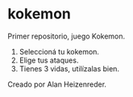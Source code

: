 # kokemon
Primer repositorio, juego Kokemon.

1. Seleccioná tu kokemon.
2. Elige tus ataques.
3. Tienes 3 vidas, utilízalas bien.

Creado por Alan Heizenreder.
